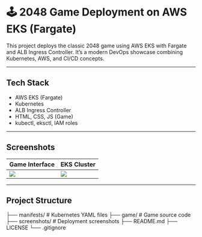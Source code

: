 # 🕹️ 2048 Game Deployment on AWS EKS (Fargate)

This project deploys the classic 2048 game using AWS EKS with Fargate and ALB Ingress Controller. It’s a modern DevOps showcase combining Kubernetes, AWS, and CI/CD concepts.

---

##  Tech Stack

- AWS EKS (Fargate)
- Kubernetes
- ALB Ingress Controller
- HTML, CSS, JS (Game)
- kubectl, eksctl, IAM roles

---

##  Screenshots

| Game Interface | EKS Cluster |
|----------------|-------------|
| ![](./screenshots/2048-Game-Console.png) | ![](./screenshots/EKS-cluster.png) |

---

##  Project Structure

├── manifests/ # Kubernetes YAML files
├── game/ # Game source code
├── screenshots/ # Deployment screenshots
├── README.md
├── LICENSE
└── .gitignore

